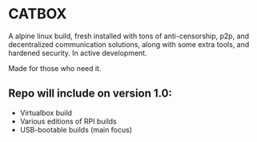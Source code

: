 # CATBOX
A alpine linux build, fresh installed with tons of anti-censorship, p2p, and decentralized communication solutions, along with some extra tools, and hardened security.
In active development.

Made for those who need it.

## Repo will include on version 1.0:
- Virtualbox build
- Various editions of RPI builds
- USB-bootable builds (main focus)
